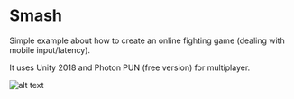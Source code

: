 # Smash

Simple example about how to create an online fighting game (dealing with mobile input/latency).

It uses Unity 2018 and Photon PUN (free version) for multiplayer.

![alt text](https://raw.githubusercontent.com/SaffronCR/Smash/master/smash.jpg)
